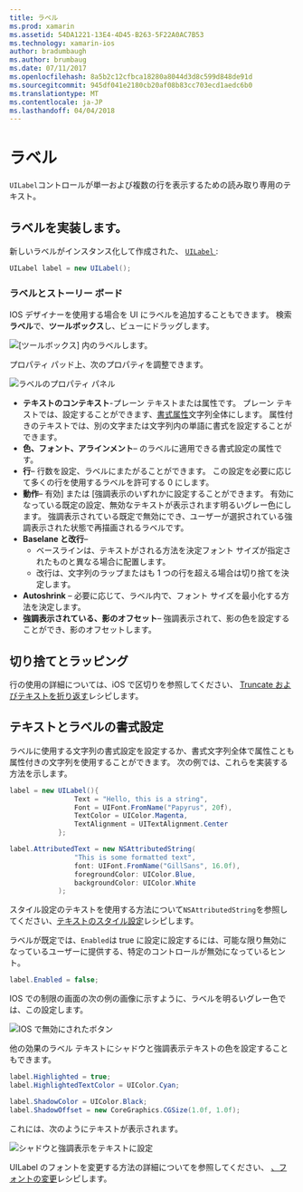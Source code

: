 ```yaml
---
title: ラベル
ms.prod: xamarin
ms.assetid: 54DA1221-13E4-4D45-B263-5F22A0AC7B53
ms.technology: xamarin-ios
author: bradumbaugh
ms.author: brumbaug
ms.date: 07/11/2017
ms.openlocfilehash: 8a5b2c12cfbca18280a8044d3d8c599d848de91d
ms.sourcegitcommit: 945df041e2180cb20af08b83cc703ecd1aedc6b0
ms.translationtype: MT
ms.contentlocale: ja-JP
ms.lasthandoff: 04/04/2018
---
```

# <a name="labels"></a>ラベル

`UILabel`コントロールが単一および複数の行を表示するための読み取り専用のテキスト。 

## <a name="implementing-a-label"></a>ラベルを実装します。

新しいラベルがインスタンス化して作成された、 [ `UILabel` ](https://developer.xamarin.com/api/type/UIKit.UILabel/):

```csharp
UILabel label = new UILabel();
```

### <a name="labels-and-storyboards"></a>ラベルとストーリー ボード

IOS デザイナーを使用する場合を UI にラベルを追加することもできます。 検索**ラベル**で、**ツールボックス**し、ビューにドラッグします。

![[ツールボックス] 内のラベルします。](labels-images/image3.png)

プロパティ パッド上、次のプロパティを調整できます。

![ラベルのプロパティ パネル](labels-images/image2.png)

- **テキストのコンテキスト**-プレーン テキストまたは属性です。 プレーン テキストでは、設定することができます、[書式属性](#Formatting_Text_and_Label)文字列全体にします。 属性付きのテキストでは、別の文字または文字列内の単語に書式を設定することができます。
- **色、フォント、アラインメント**– のラベルに適用できる書式設定の属性です。
- **行**– 行数を設定、ラベルにまたがることができます。 この設定を必要に応じて多くの行を使用するラベルを許可する 0 にします。
- **動作**– 有効] または [強調表示のいずれかに設定することができます。 有効になっている既定の設定、無効なテキストが表示されます明るいグレー色にします。 強調表示されている既定で無効にでき、ユーザーが選択されている強調表示された状態で再描画されるラベルです。
- **Baselane と改行**– 
    - ベースラインは、テキストがされる方法を決定フォント サイズが指定されたものと異なる場合に配置します。
    - 改行は、文字列のラップまたはも 1 つの行を超える場合は切り捨てを決定します。
- **Autoshrink** – 必要に応じて、ラベル内で、フォント サイズを最小化する方法を決定します。
- **強調表示されている、影のオフセット**– 強調表示されて、影の色を設定することができ、影のオフセットします。

## <a name="truncating-and-wrapping"></a>切り捨てとラッピング

行の使用の詳細については、iOS で区切りを参照してください、 [Truncate およびテキストを折り返す](https://developer.xamarin.com/recipes/ios/standard_controls/labels/uilabel-truncate-wrap-text/)レシピします。

<a name="Formatting_Text_and_Label"/>

## <a name="formatting-text-and-label"></a>テキストとラベルの書式設定

ラベルに使用する文字列の書式設定を設定するか、書式文字列全体で属性ことも属性付きの文字列を使用することができます。 次の例では、これらを実装する方法を示します。

```csharp
label = new UILabel(){
                Text = "Hello, this is a string",
                Font = UIFont.FromName("Papyrus", 20f),
                TextColor = UIColor.Magenta,
                TextAlignment = UITextAlignment.Center
            };
```

```csharp
label.AttributedText = new NSAttributedString(
                "This is some formatted text",
                font: UIFont.FromName("GillSans", 16.0f),
                foregroundColor: UIColor.Blue,
                backgroundColor: UIColor.White
            );
```

スタイル設定のテキストを使用する方法について`NSAttributedString`を参照してください、[テキストのスタイル設定](https://developer.xamarin.com/recipes/ios/standard_controls/text_field/style_text/)レシピします。

ラベルが既定では、`Enabled`は true に設定に設定するには、可能な限り無効になっているユーザーに提供する、特定のコントロールが無効になっているヒント。

```csharp
label.Enabled = false;
```

IOS での制限の画面の次の例の画像に示すように、ラベルを明るいグレー色では、この設定します。

![IOS で無効にされたボタン](labels-images/image1.png)

他の効果のラベル テキストにシャドウと強調表示テキストの色を設定することもできます。

```csharp
label.Highlighted = true;
label.HighlightedTextColor = UIColor.Cyan;

label.ShadowColor = UIColor.Black;
label.ShadowOffset = new CoreGraphics.CGSize(1.0f, 1.0f);
```

これには、次のようにテキストが表示されます。

![シャドウと強調表示をテキストに設定](labels-images/image4.png)

UILabel のフォントを変更する方法の詳細についてを参照してください、 [、フォントの変更](https://developer.xamarin.com/recipes/ios/standard_controls/labels/change_the_font/)レシピします。





